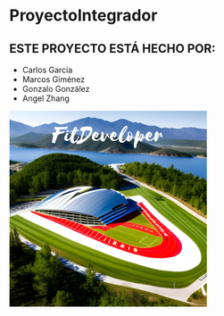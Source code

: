 # ProyectoIntegrador
## ESTE PROYECTO ESTÁ HECHO POR:
- Carlos García
- Marcos Giménez
- Gonzalo González
- Angel Zhang

![ICON](https://github.com/itsmarcsk/ProyectoIntegrador/blob/main/img/polideportivo.PNG)
